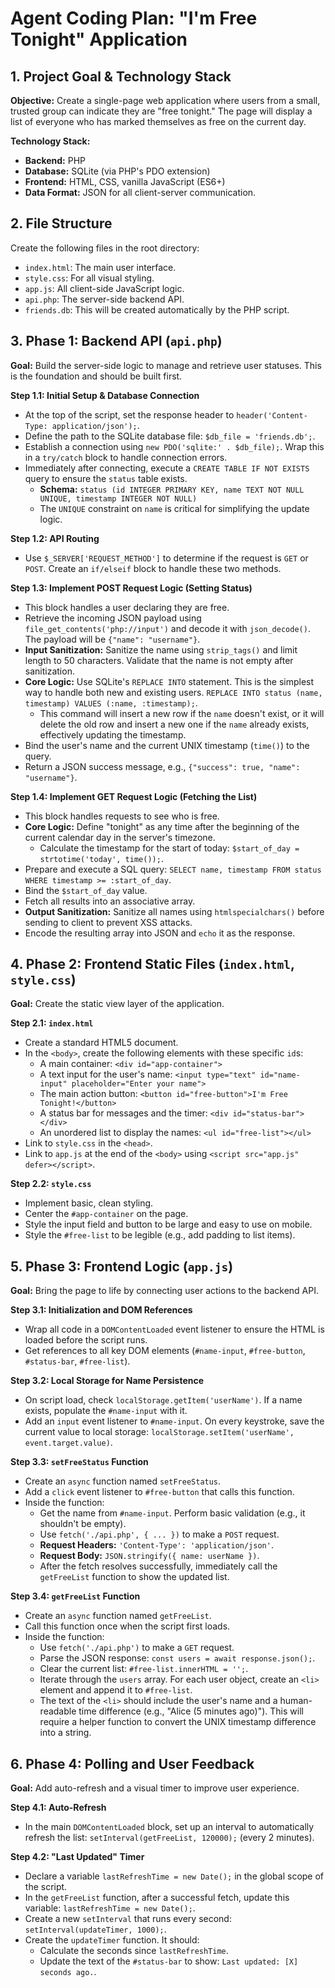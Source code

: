 # Agent Coding Plan: "I'm Free Tonight" Application

## 1. Project Goal & Technology Stack

**Objective:** Create a single-page web application where users from a small, trusted group can indicate they are "free tonight." The page will display a list of everyone who has marked themselves as free on the current day.

**Technology Stack:**
-   **Backend:** PHP
-   **Database:** SQLite (via PHP's PDO extension)
-   **Frontend:** HTML, CSS, vanilla JavaScript (ES6+)
-   **Data Format:** JSON for all client-server communication.

## 2. File Structure

Create the following files in the root directory:
-   `index.html`: The main user interface.
-   `style.css`: For all visual styling.
-   `app.js`: All client-side JavaScript logic.
-   `api.php`: The server-side backend API.
-   `friends.db`: This will be created automatically by the PHP script.

## 3. Phase 1: Backend API (`api.php`)

**Goal:** Build the server-side logic to manage and retrieve user statuses. This is the foundation and should be built first.

**Step 1.1: Initial Setup & Database Connection**
-   At the top of the script, set the response header to `header('Content-Type: application/json');`.
-   Define the path to the SQLite database file: `$db_file = 'friends.db';`.
-   Establish a connection using `new PDO('sqlite:' . $db_file);`. Wrap this in a `try/catch` block to handle connection errors.
-   Immediately after connecting, execute a `CREATE TABLE IF NOT EXISTS` query to ensure the `status` table exists.
    -   **Schema:** `status (id INTEGER PRIMARY KEY, name TEXT NOT NULL UNIQUE, timestamp INTEGER NOT NULL)`
    -   The `UNIQUE` constraint on `name` is critical for simplifying the update logic.

**Step 1.2: API Routing**
-   Use `$_SERVER['REQUEST_METHOD']` to determine if the request is `GET` or `POST`. Create an `if/elseif` block to handle these two methods.

**Step 1.3: Implement POST Request Logic (Setting Status)**
-   This block handles a user declaring they are free.
-   Retrieve the incoming JSON payload using `file_get_contents('php://input')` and decode it with `json_decode()`. The payload will be `{"name": "username"}`.
-   **Input Sanitization:** Sanitize the name using `strip_tags()` and limit length to 50 characters. Validate that the name is not empty after sanitization.
-   **Core Logic:** Use SQLite's `REPLACE INTO` statement. This is the simplest way to handle both new and existing users. `REPLACE INTO status (name, timestamp) VALUES (:name, :timestamp);`.
    -   This command will insert a new row if the `name` doesn't exist, or it will delete the old row and insert a new one if the `name` already exists, effectively updating the timestamp.
-   Bind the user's name and the current UNIX timestamp (`time()`) to the query.
-   Return a JSON success message, e.g., `{"success": true, "name": "username"}`.

**Step 1.4: Implement GET Request Logic (Fetching the List)**
-   This block handles requests to see who is free.
-   **Core Logic:** Define "tonight" as any time after the beginning of the current calendar day in the server's timezone.
    -   Calculate the timestamp for the start of today: `$start_of_day = strtotime('today', time());`.
-   Prepare and execute a SQL query: `SELECT name, timestamp FROM status WHERE timestamp >= :start_of_day`.
-   Bind the `$start_of_day` value.
-   Fetch all results into an associative array.
-   **Output Sanitization:** Sanitize all names using `htmlspecialchars()` before sending to client to prevent XSS attacks.
-   Encode the resulting array into JSON and `echo` it as the response.

## 4. Phase 2: Frontend Static Files (`index.html`, `style.css`)

**Goal:** Create the static view layer of the application.

**Step 2.1: `index.html`**
-   Create a standard HTML5 document.
-   In the `<body>`, create the following elements with these specific `id`s:
    -   A main container: `<div id="app-container">`
    -   A text input for the user's name: `<input type="text" id="name-input" placeholder="Enter your name">`
    -   The main action button: `<button id="free-button">I'm Free Tonight!</button>`
    -   A status bar for messages and the timer: `<div id="status-bar"></div>`
    -   An unordered list to display the names: `<ul id="free-list"></ul>`
-   Link to `style.css` in the `<head>`.
-   Link to `app.js` at the end of the `<body>` using `<script src="app.js" defer></script>`.

**Step 2.2: `style.css`**
-   Implement basic, clean styling.
-   Center the `#app-container` on the page.
-   Style the input field and button to be large and easy to use on mobile.
-   Style the `#free-list` to be legible (e.g., add padding to list items).

## 5. Phase 3: Frontend Logic (`app.js`)

**Goal:** Bring the page to life by connecting user actions to the backend API.

**Step 3.1: Initialization and DOM References**
-   Wrap all code in a `DOMContentLoaded` event listener to ensure the HTML is loaded before the script runs.
-   Get references to all key DOM elements (`#name-input`, `#free-button`, `#status-bar`, `#free-list`).

**Step 3.2: Local Storage for Name Persistence**
-   On script load, check `localStorage.getItem('userName')`. If a name exists, populate the `#name-input` with it.
-   Add an `input` event listener to `#name-input`. On every keystroke, save the current value to local storage: `localStorage.setItem('userName', event.target.value)`.

**Step 3.3: `setFreeStatus` Function**
-   Create an `async` function named `setFreeStatus`.
-   Add a `click` event listener to `#free-button` that calls this function.
-   Inside the function:
    -   Get the name from `#name-input`. Perform basic validation (e.g., it shouldn't be empty).
    -   Use `fetch('./api.php', { ... })` to make a `POST` request.
    -   **Request Headers:** `'Content-Type': 'application/json'`.
    -   **Request Body:** `JSON.stringify({ name: userName })`.
    -   After the fetch resolves successfully, immediately call the `getFreeList` function to show the updated list.

**Step 3.4: `getFreeList` Function**
-   Create an `async` function named `getFreeList`.
-   Call this function once when the script first loads.
-   Inside the function:
    -   Use `fetch('./api.php')` to make a `GET` request.
    -   Parse the JSON response: `const users = await response.json();`.
    -   Clear the current list: `#free-list.innerHTML = '';`.
    -   Iterate through the `users` array. For each user object, create an `<li>` element and append it to `#free-list`.
    -   The text of the `<li>` should include the user's name and a human-readable time difference (e.g., "Alice (5 minutes ago)"). This will require a helper function to convert the UNIX timestamp difference into a string.

## 6. Phase 4: Polling and User Feedback

**Goal:** Add auto-refresh and a visual timer to improve user experience.

**Step 4.1: Auto-Refresh**
-   In the main `DOMContentLoaded` block, set up an interval to automatically refresh the list: `setInterval(getFreeList, 120000);` (every 2 minutes).

**Step 4.2: "Last Updated" Timer**
-   Declare a variable `lastRefreshTime = new Date();` in the global scope of the script.
-   In the `getFreeList` function, after a successful fetch, update this variable: `lastRefreshTime = new Date();`.
-   Create a new `setInterval` that runs every second: `setInterval(updateTimer, 1000);`.
-   Create the `updateTimer` function. It should:
    -   Calculate the seconds since `lastRefreshTime`.
    -   Update the text of the `#status-bar` to show: `Last updated: [X] seconds ago.`.

